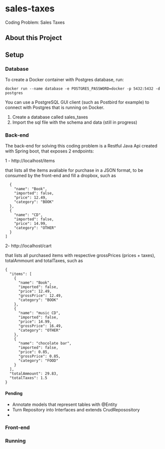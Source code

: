 # sales-taxes
Coding Problem: Sales Taxes

## About this Project

## Setup

### Database

To create a Docker container with Postgres database, run:

```
docker run --name database -e POSTGRES_PASSWORD=docker -p 5432:5432 -d postgres
```

You can use a PostgreSQL GUI client (such as Postbird for example) to connect with Postgres that is running on Docker.
1. Create a database called sales_taxes
2. Import the sql file with the schema and data (still in progress)


### Back-end
The back-end for solving this coding problem is a Restful Java Api created with Spring boot, that exposes 2 endpoints:

1 - http://localhost/items

that lists all the items avaliable for purchase in a JSON format, to be consumed by the front-end and fill a dropbox, such as 

```
  {
    "name": "Book",
    "imported": false,
    "price": 12.49,
    "category": "BOOK"
  },
  {
    "name": "CD",
    "imported": false,
    "price": 14.99,
    "category": "OTHER"
  }
]
```

2- http://localhost/cart

that lists all purchased items with respective grossPrices (prices + taxes), totalAmmount and totalTaxes, such as 

```
{
  "items": [
    {
      "name": "Book",
      "imported": false,
      "price": 12.49,
      "grossPrice": 12.49,
      "category": "BOOK"
    },
    {
      "name": "music CD",
      "imported": false,
      "price": 14.99,
      "grossPrice": 16.49,
      "category": "OTHER"
    },
    {
      "name": "chocolate bar",
      "imported": false,
      "price": 0.85,
      "grossPrice": 0.85,
      "category": "FOOD"
    }
  ],
  "totalAmmount": 29.83,
  "totalTaxes": 1.5
}
```


#### Pending
- Annotate models that represent tables with @Entity
- Turn Repository into Interfaces and extends CrudReposository
- 

### Front-end

### Running
